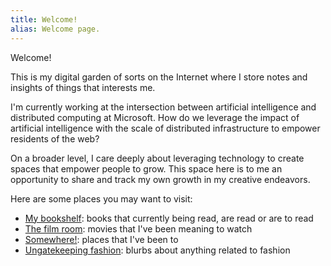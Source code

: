 ```yaml
---
title: Welcome!
alias: Welcome page.
---
```

Welcome!

This is my digital garden of sorts on the Internet where I store notes and insights of  things that interests me.

I'm currently working at the intersection between artificial intelligence and distributed computing at Microsoft. How do we leverage the impact of artificial intelligence with the scale of distributed infrastructure to empower residents of the web?

On a broader level, I care deeply about leveraging technology to create spaces that empower people to grow. This space here is to me an opportunity to share and track my own growth in my creative endeavors. 

Here are some places you may want to visit:

- [My bookshelf](/content/books.md): books that currently being read, are read or are to read
- [The film room](/content/movies.md): movies that I've been meaning to watch
- [Somewhere!](content/travels.md): places that I've been to 
- [Ungatekeeping fashion](content/fashion.md): blurbs about anything related to fashion 
